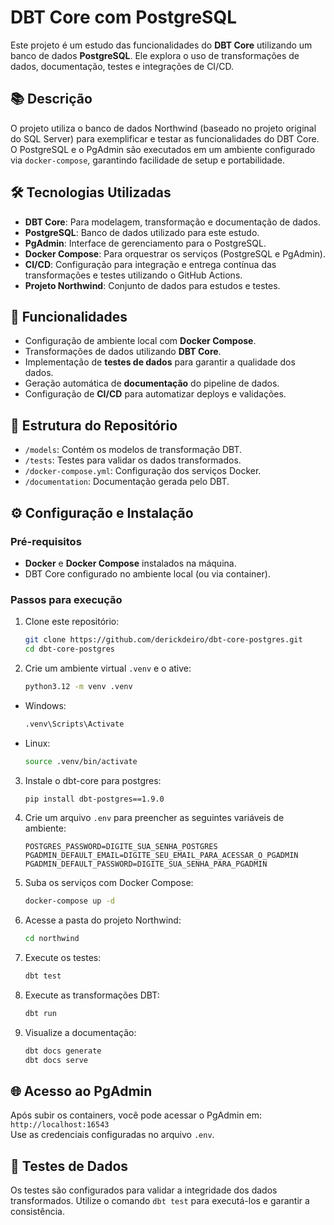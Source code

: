 
# DBT Core com PostgreSQL

Este projeto é um estudo das funcionalidades do **DBT Core** utilizando um banco de dados **PostgreSQL**. Ele explora o uso de transformações de dados, documentação, testes e integrações de CI/CD.

## 📚 Descrição

O projeto utiliza o banco de dados Northwind (baseado no projeto original do SQL Server) para exemplificar e testar as funcionalidades do DBT Core. O PostgreSQL e o PgAdmin são executados em um ambiente configurado via `docker-compose`, garantindo facilidade de setup e portabilidade.

## 🛠️ Tecnologias Utilizadas

- **DBT Core**: Para modelagem, transformação e documentação de dados.
- **PostgreSQL**: Banco de dados utilizado para este estudo.
- **PgAdmin**: Interface de gerenciamento para o PostgreSQL.
- **Docker Compose**: Para orquestrar os serviços (PostgreSQL e PgAdmin).
- **CI/CD**: Configuração para integração e entrega contínua das transformações e testes utilizando o GitHub Actions.
- **Projeto Northwind**: Conjunto de dados para estudos e testes.

## 🚀 Funcionalidades

- Configuração de ambiente local com **Docker Compose**.
- Transformações de dados utilizando **DBT Core**.
- Implementação de **testes de dados** para garantir a qualidade dos dados.
- Geração automática de **documentação** do pipeline de dados.
- Configuração de **CI/CD** para automatizar deploys e validações.

## 📂 Estrutura do Repositório

- `/models`: Contém os modelos de transformação DBT.
- `/tests`: Testes para validar os dados transformados.
- `/docker-compose.yml`: Configuração dos serviços Docker.
- `/documentation`: Documentação gerada pelo DBT.

## ⚙️ Configuração e Instalação

### Pré-requisitos
- **Docker** e **Docker Compose** instalados na máquina.
- DBT Core configurado no ambiente local (ou via container).

### Passos para execução
1. Clone este repositório:
   ```bash
   git clone https://github.com/derickdeiro/dbt-core-postgres.git
   cd dbt-core-postgres
   ```

2. Crie um ambiente virtual `.venv` e o ative:
   ```bash
   python3.12 -m venv .venv
   ```
- Windows:
   ```bash
   .venv\Scripts\Activate
   ```
- Linux:
   ```bash
   source .venv/bin/activate
   ```

3. Instale o dbt-core para postgres:
   ```bash
   pip install dbt-postgres==1.9.0
   ```

4. Crie um arquivo `.env` para preencher as seguintes variáveis de ambiente:
    ```
    POSTGRES_PASSWORD=DIGITE_SUA_SENHA_POSTGRES
    PGADMIN_DEFAULT_EMAIL=DIGITE_SEU_EMAIL_PARA_ACESSAR_O_PGADMIN
    PGADMIN_DEFAULT_PASSWORD=DIGITE_SUA_SENHA_PARA_PGADMIN
    ```

5. Suba os serviços com Docker Compose:
   ```bash
   docker-compose up -d
   ```

6. Acesse a pasta do projeto Northwind:
   ```bash
   cd northwind
   ```

7. Execute os testes:
   ```bash
   dbt test
   ```

8. Execute as transformações DBT:
   ```bash
   dbt run
   ```

9. Visualize a documentação:
   ```bash
   dbt docs generate
   dbt docs serve
   ```

## 🌐 Acesso ao PgAdmin

Após subir os containers, você pode acessar o PgAdmin em:  
`http://localhost:16543`  
Use as credenciais configuradas no arquivo `.env`.

## 🧪 Testes de Dados

Os testes são configurados para validar a integridade dos dados transformados. Utilize o comando `dbt test` para executá-los e garantir a consistência.

